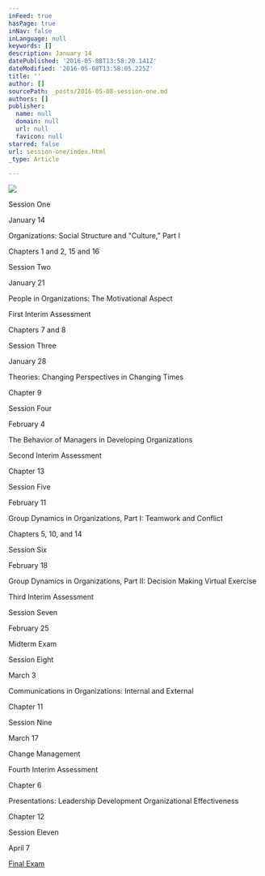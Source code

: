 ```yaml
---
inFeed: true
hasPage: true
inNav: false
inLanguage: null
keywords: []
description: January 14
datePublished: '2016-05-08T13:58:20.141Z'
dateModified: '2016-05-08T13:58:05.225Z'
title: ''
author: []
sourcePath: _posts/2016-05-08-session-one.md
authors: []
publisher:
  name: null
  domain: null
  url: null
  favicon: null
starred: false
url: session-one/index.html
_type: Article

---
```

![](https://the-grid-user-content.s3-us-west-2.amazonaws.com/995bd5e0-0f63-434d-9c64-68b1ab24ef43.jpg)

Session One 

January 14

Organizations: Social Structure and "Culture," Part I

Chapters 1 and 2, 15 and 16

Session Two 

January 21

People in Organizations: The Motivational Aspect

First Interim Assessment

Chapters 7 and 8

Session Three 

January 28

Theories: Changing Perspectives in Changing Times

Chapter 9

Session Four 

February 4

The Behavior of Managers in Developing Organizations

Second Interim Assessment

Chapter 13

Session Five 

February 11

Group Dynamics in Organizations, Part I: Teamwork and Conflict

Chapters 5, 10, and 14

Session Six 

February 18

Group Dynamics in Organizations, Part II: Decision Making Virtual Exercise

Third Interim Assessment

Session Seven 

February 25

Midterm Exam

Session Eight 

March 3

Communications in Organizations: Internal and External

Chapter 11

Session Nine

March 17

Change Management

Fourth Interim Assessment 

Chapter 6

Presentations: Leadership Development Organizational Effectiveness

Chapter 12

Session Eleven 

April 7

[][0]

[Final Exam][0]

[0]: http://bill.ipage.com/304/cfinal/
